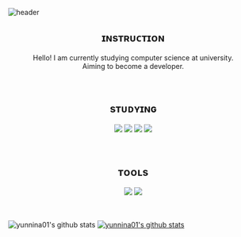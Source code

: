 ![header](https://capsule-render.vercel.app/api?type=waving&color=auto&height=230&section=header&text=Hi!%20I’m%20TaeHyun&fontSize=50&fontAlignY=35&desc=Aiming%20for%20developer!&descSize=20&descAlign=58&descAlignY=50)

<div align = center>
<h2>ɪɴsᴛʀᴜᴄᴛɪᴏɴ</h2>
Hello! I am currently studying computer science at university. <br>
Aiming to become a developer.
<br><br><br>
<h2>sᴛᴜᴅʏɪɴɢ</h2>
<img src="https://img.shields.io/badge/C-A8B9CC.svg?style=for-the-badge&logo=C&logoColor=white"/>
<img src="https://img.shields.io/badge/Java-007396.svg?&style=for-the-badge&logo=Java&logoColor=white"/>
<img src="https://img.shields.io/badge/JavaScript-F7DF1E.svg?&style=for-the-badge&logo=JavaScript&logoColor=white"/>
<img src="https://img.shields.io/badge/Android-3DDC84.svg?&style=for-the-badge&logo=Android&logoColor=white"/>
<br><br><br>
<h2>ᴛᴏᴏʟs</h2>
<img src="https://img.shields.io/badge/Visual%20Studio%20Code-007ACC.svg?&style=for-the-badge&logo=Visual%20Studio%20Code&logoColor=white"/>
<img src="https://img.shields.io/badge/Android%20Studio-3DDC84.svg?&style=for-the-badge&logo=Android%20Studio&logoColor=white"/>
<br><br><br>
</div>

![yunnina01's github stats](https://github-readme-stats.vercel.app/api?username=yunnina01&show_icons=true&theme=tokyonight)
[![yunnina01's github stats](https://github-readme-stats.vercel.app/api/top-langs/?username=yunnina01&show_icons=true&hide_border=true&title_color=004386&icon_color=004386&layout=compact)](https://github.com/yunnina01)

